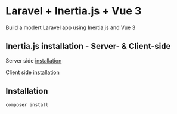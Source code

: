 # Laravel + Inertia.js + Vue 3

Build a modert Laravel app using Inertia.js and Vue 3

## Inertia.js installation - Server- & Client-side
Server side <a href="https://inertiajs.com/server-side-setup">installation</a>

Client side <a href="https://inertiajs.com/client-side-setup">installation</a> 

## Installation
```
composer install
```
